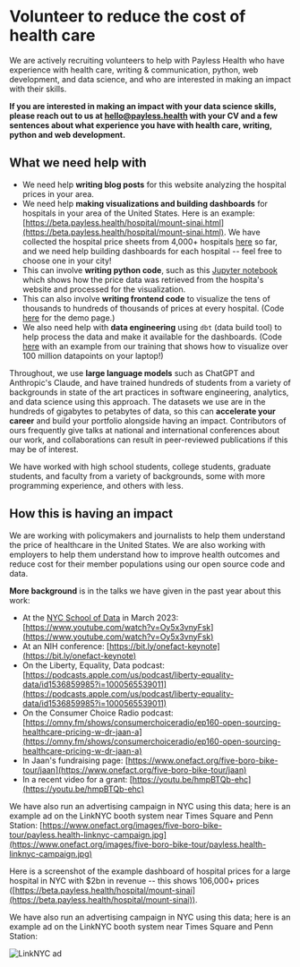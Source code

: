 # Volunteer to reduce the cost of health care

We are actively recruiting volunteers to help with Payless Health who have experience with health care, writing & communication, python, web development, and data science, and who are interested in making an impact with their skills.

**If you are interested in making an impact with your data science skills, please reach out to us at [hello@payless.health](mailto:hello@payless.health) with your CV and a few sentences about what experience you have with health care, writing, python and web development.** 

## What we need help with

* We need help **writing blog posts** for this website analyzing the hospital prices in your area. 
* We need help **making visualizations and building dashboards** for hospitals in your area of the United States. Here is an example: [https://beta.payless.health/hospital/mount-sinai.html](https://beta.payless.health/hospital/mount-sinai.html). We have collected the hospital price sheets from 4,000+ hospitals [here](https://data.payless.health/#hospital_price_transparency/) so far, and we need help building dashboards for each hospital -- feel free to choose one in your city!
* This can involve **writing python code**, such as this [Jupyter notebook](https://colab.research.google.com/github/onefact/data_build_tool_payless.health/blob/main/notebooks/230809-mount-sinai.ipynb) which shows how the price data was retrieved from the hospita's website and processed for the visualization.
* This can also involve **writing frontend code** to visualize the tens of thousands to hundreds of thousands of prices at every hospital. (Code [here](https://github.com/onefact/beta.payless.health/blob/main/docs/hospital/mount-sinai.md) for the demo page.)
* We also need help with **data engineering** using `dbt` (data build tool) to help process the data and make it available for the dashboards. (Code [here](https://colab.research.google.com/github/onefact/datathinking.org-codespace/blob/main/notebooks/princeton-university/week-1-visualizing-33-million-phone-calls-in-new-york-city.ipynb) with an example from our training that shows how to visualize over 100 million datapoints on your laptop!)

Throughout, we use **large language models** such as ChatGPT and Anthropic's Claude, and have trained hundreds of students from a variety of backgrounds in state of the art practices in software engineering, analytics, and data science using this approach. The datasets we use are in the hundreds of gigabytes to petabytes of data, so this can **accelerate your career** and build your portfolio alongside having an impact. Contributors of ours frequently give talks at national and international conferences about our work, and collaborations can result in peer-reviewed publications if this may be of interest.

We have worked with high school students, college students, graduate students, and faculty from a variety of backgrounds, some with more programming experience, and others with less. 

## How this is having an impact

We are working with policymakers and journalists to help them understand the price of healthcare in the United States. We are also working with employers to help them understand how to improve health outcomes and reduce cost for their member populations using our open source code and data.

**More background** is in the talks we have given in the past year about this work:

* At the [NYC School of Data](https://nycsodata23.sched.com/event/1JUZc) in March 2023: [https://www.youtube.com/watch?v=Oy5x3vnyFsk](https://www.youtube.com/watch?v=Oy5x3vnyFsk)
* At an NIH conference: [https://bit.ly/onefact-keynote](https://bit.ly/onefact-keynote)
* On the Liberty, Equality, Data podcast: [https://podcasts.apple.com/us/podcast/liberty-equality-data/id1536859985?i=1000565539011](https://podcasts.apple.com/us/podcast/liberty-equality-data/id1536859985?i=1000565539011)
* On the Consumer Choice Radio podcast: [https://omny.fm/shows/consumerchoiceradio/ep160-open-sourcing-healthcare-pricing-w-dr-jaan-a](https://omny.fm/shows/consumerchoiceradio/ep160-open-sourcing-healthcare-pricing-w-dr-jaan-a)
* In Jaan's fundraising page: [https://www.onefact.org/five-boro-bike-tour/jaan](https://www.onefact.org/five-boro-bike-tour/jaan)
* In a recent video for a grant: [https://youtu.be/hmpBTQb-ehc](https://youtu.be/hmpBTQb-ehc)

We have also run an advertising campaign in NYC using this data; here is an example ad on the LinkNYC booth system near Times Square and Penn Station: [https://www.onefact.org/images/five-boro-bike-tour/payless.health-linknyc-campaign.jpg](https://www.onefact.org/images/five-boro-bike-tour/payless.health-linknyc-campaign.jpg)

Here is a screenshot of the example dashboard of hospital prices for a large hospital in NYC with $2bn in revenue -- this shows 106,000+ prices ([https://beta.payless.health/hospital/mount-sinai](https://beta.payless.health/hospital/mount-sinai)).


We have also run an advertising campaign in NYC using this data; here is an example ad on the LinkNYC booth system near Times Square and Penn Station:

![LinkNYC ad](/payless.health-linknyc-campaign.jpg)

